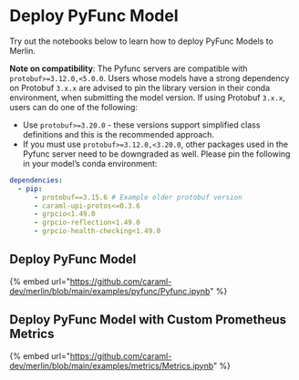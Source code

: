 <!-- page-title: Example PyFunc Model -->
<!-- parent-page-title: Example Model Workflows -->

# Deploy PyFunc Model

Try out the notebooks below to learn how to deploy PyFunc Models to Merlin.

**Note on compatibility**: The Pyfunc servers are compatible with `protobuf>=3.12.0,<5.0.0`. Users whose models have a strong dependency on Protobuf `3.x.x` are advised to pin the library version in their conda environment, when submitting the model version. If using Protobuf `3.x.x`, users can do one of the following:

- Use `protobuf>=3.20.0` - these versions support simplified class definitions and this is the recommended approach.
- If you must use `protobuf>=3.12.0,<3.20.0`, other packages used in the Pyfunc server need to be downgraded as well. Please pin the following in your model’s conda environment:

```yaml
dependencies:
  - pip:
      - protobuf==3.15.6 # Example older protobuf version
      - caraml-upi-protos<=0.3.6
      - grpcio<1.49.0
      - grpcio-reflection<1.49.0
      - grpcio-health-checking<1.49.0
```

## Deploy PyFunc Model

{% embed url="https://github.com/caraml-dev/merlin/blob/main/examples/pyfunc/Pyfunc.ipynb" %}

## Deploy PyFunc Model with Custom Prometheus Metrics

{% embed url="https://github.com/caraml-dev/merlin/blob/main/examples/metrics/Metrics.ipynb" %}
